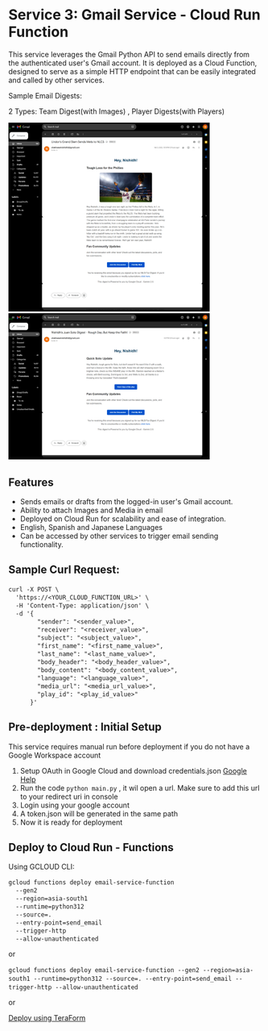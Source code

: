 # Service 3: Gmail Service - Cloud Run Function

This service leverages the Gmail Python API to send emails directly from the authenticated user's Gmail account. It is deployed as a Cloud Function, designed to serve as a simple HTTP endpoint that can be easily integrated and called by other services.

Sample Email Digests: 

2 Types: Team Digest(with Images) , Player Digests(with Players)

<img src="/images/gmail-team_digest_english.png" width="400"/> <img src="/images/gmail-player_digest_english.png" width="400"/>


## Features

- Sends emails or drafts from the logged-in user's Gmail account.
- Ability to attach Images and Media in email
- Deployed on Cloud Run for scalability and ease of integration.
- English, Spanish and Japanese Languages 
- Can be accessed by other services to trigger email sending functionality.

## Sample Curl Request:
```
curl -X POST \
  'https://<YOUR_CLOUD_FUNCTION_URL>' \
  -H 'Content-Type: application/json' \
  -d '{
        "sender": "<sender_value>",
        "receiver": "<receiver_value>",
        "subject": "<subject_value>",
        "first_name": "<first_name_value>",
        "last_name": "<last_name_value>",
        "body_header": "<body_header_value>",
        "body_content": "<body_content_value>",
        "language": "<language_value>",
        "media_url": "<media_url_value>",
        "play_id": "<play_id_value>"
      }'

```

## Pre-deployment : Initial Setup
This service requires manual run before deployment if you do not have a Google Workspace account

1. Setup OAuth in Google Cloud and download credentials.json [Google Help](https://support.google.com/cloud/answer/6158849?hl=en)
2. Run the code ```python main.py``` ,  it wil open a url. Make sure to add this url to your redirect uri in console
3. Login using your google account
4. A token.json will be generated in the same path
5. Now it is ready for deployment

## Deploy to Cloud Run - Functions

Using GCLOUD CLI:
```
gcloud functions deploy email-service-function 
  --gen2 
  --region=asia-south1 
  --runtime=python312 
  --source=. 
  --entry-point=send_email 
  --trigger-http
  --allow-unauthenticated
```

or 

```gcloud functions deploy email-service-function --gen2 --region=asia-south1 --runtime=python312 --source=. --entry-point=send_email --trigger-http --allow-unauthenticated```

or 

[Deploy using TeraForm](https://cloud.google.com/functions/docs/samples/functions-v2-basic)
